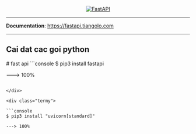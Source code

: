 <p align="center">
  <a href="https://fastapi.tiangolo.com"><img src="https://fastapi.tiangolo.com/img/logo-margin/logo-teal.png" alt="FastAPI"></a>
</p>

---

**Documentation**: <a href="https://fastapi.tiangolo.com" target="_blank">https://fastapi.tiangolo.com</a>

---
 
 ## Cai dat cac goi python
 
 <div class="termy">
# fast api
```console
$ pip3 install fastapi

---> 100%
```

</div>

<div class="termy">

```console
$ pip3 install "uvicorn[standard]"

---> 100%
```

</div>
